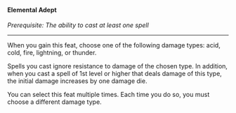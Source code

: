 #### Elemental Adept

_Prerequisite: The ability to cast at least one spell_

---

When you gain this feat, choose one of the following damage types: acid, cold, fire, lightning, or thunder.

Spells you cast ignore resistance to damage of the chosen type. In addition, when you cast a spell of 1st level or higher that deals damage of this type, the initial damage increases by one damage die.

You can select this feat multiple times. Each time you do so, you must choose a different damage type.